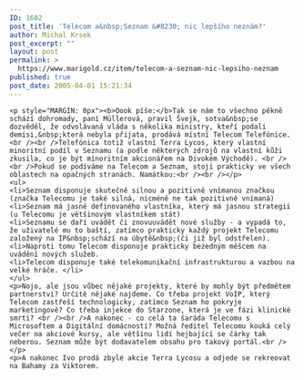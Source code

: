 ```yaml
---
ID: 1602
post_title: 'Telecom a&nbsp;Seznam &#8230; nic lepšího neznám?'
author: Michal Krsek
post_excerpt: ""
layout: post
permalink: >
  https://www.marigold.cz/item/telecom-a-seznam-nic-lepsiho-neznam
published: true
post_date: 2005-04-01 15:21:34
---
```

	<p style="MARGIN: 0px"><b>Oook píše:</b>Tak se nám to všechno pěkně schází dohromady, paní Müllerová, pravil Švejk, sotva&nbsp;se dozvěděl, že odvolávaná vláda s několika ministry, kteří podali demisi,&nbsp;která nebyla přijata, prodává místní Telecom Telefónice.<br /><br />Telefónica totiž vlastní Terra Lycos, který vlastní minoritní podíl v Seznamu (a podle některých zdrojů na vlastní kůži zkusila, co je být minoritním akcionářem na Divokém Východě). <br /><br />Pokud se podíváme na Telecom a Seznam, stojí prakticky ve všech oblastech na opačných stranách. Namátkou:<br /><br /></p>
	<ul>
	<li>Seznam disponuje skutečně silnou a pozitivně vnímanou značkou (značka Telecomu je také silná, nicméně ne tak pozitivně vnímaná) 
	<li>Seznam má jasně definovaného vlastníka, který má jasnou strategii (u Telecomu je většinovým vlastníkem stát) 
	<li>Seznamu se daří uvádět či znovuuvádět nové služby - a vypadá to, že uživatelé mu to baští, zatímco prakticky každý projekt Telecomu založený na IP&nbsp;schází na úbytě&nbsp;(či již byl odstřelen). 
	<li>Naproti tomu Telecom disponuje prakticky bezedným měšcem na uvádění nových služeb.
	<li>Telecom disponuje také telekomunikační infrastrukturou a vazbou na velké hráče. </li>
	</ul>
	<p>Nojo, ale jsou vůbec nějaké projekty, které by mohly být předmětem partnerství? Určitě nějaké najdeme. Co třeba projekt VoIP, který Telecom zastřeší technologicky, zatímco Seznam ho pokryje marketingově? Co třeba injekce do Starzone, která je ve fázi klinické smrti? <br /><br />A nakonec - co celá ta šaráda Telecomu s Microsoftem a Digitální domácností? Možná ředitel Telecomu kouká celý večer na akciové kursy, ale většinu lidí hejbající se čárky tak neberou. Seznam může být dodavatelem obsahu pro takový portál.<br /></p>
	<p>A nakonec Ivo prodá zbylé akcie Terra Lycosu a odjede se rekreovat na Bahamy za Viktorem.
</p>